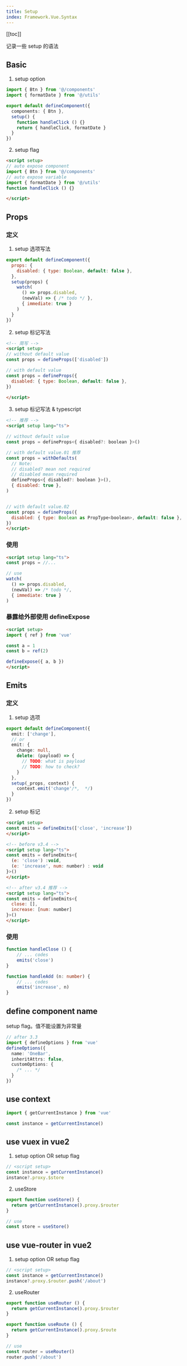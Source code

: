 ```yaml
---
title: Setup
index: Framework.Vue.Syntax
---
```


[[toc]]

记录一些 setup 的语法

## Basic

1. setup option

```ts
import { Btn } from '@/components'
import { formatDate } from '@/utils'

export default defineComponent({
  components: { Btn },
  setup() {
    function handleClick () {}
    return { handleClick, formatDate }
  }
})
```

2. setup flag

``` html
<script setup>
// auto expose component
import { Btn } from '@/components'
// auto expose variable
import { formatDate } from '@/utils'
function handleClick () {}

</script>
```

## Props

### 定义

1. setup 选项写法

```js
export default defineComponent({
  props: {
    disabled: { type: Boolean, default: false },
  },
  setup(props) {
    watch(
      () => props.disabled, 
      (newVal) => { /* todo */ }, 
      { immediate: true }
    )
  }
})
```

2. setup 标记写法

``` html
<!-- 简写 -->
<script setup>
// without default value
const props = defineProps(['disabled'])

// with default value
const props = defineProps({
  disabled: { type: Boolean, default: false },
})

</script>
```

3. setup 标记写法 & typescript

``` html
<!-- 推荐 -->
<script setup lang="ts">

// without default value
const props = defineProps<{ disabled?: boolean }>()

// with default value.01 推荐
const props = withDefaults(
  // Note: 
  // disabled? mean not required
  // disabled mean required
  defineProps<{ disabled?: boolean }>(),
  { disabled: true },
)


// with default value.02
const props = defineProps({
  disabled: { type: Boolean as PropType<boolean>, default: false },
})
</script>
```

### 使用

``` html
<script setup lang="ts">
const props = //... 

// use
watch(
  () => props.disabled, 
  (newVal) => /* todo */, 
  { immediate: true }
)
```

### 暴露给外部使用 defineExpose

``` html
<script setup>
import { ref } from 'vue'

const a = 1
const b = ref(2)

defineExpose({ a, b })
</script>
```


## Emits

### 定义

1. setup 选项

``` ts
export default defineComponent({
  emit: ['change'],
  // or
  emit: {
    change: null,
    delete: (payload) => {
      // TODO: what is payload
      // TODO: how to check?
    }
  },
  setup(_props, context) {
    context.emit('change'/*,  */)
  }
})
```

2. setup 标记

``` html
<script setup>
const emits = defineEmits(['close', 'increase'])
</script>

<!-- before v3.4 --> 
<script setup lang="ts">
const emits = defineEmits<{
  (e: 'close') :void,
  (e: 'increase', num: number) : void
}>()
</script>

<!-- after v3.4 推荐 --> 
<script setup lang="ts">
const emits = defineEmits<{
  close: [],
  increase: [num: number]
}>()
</script>

```


### 使用

``` ts
function handleClose () {
	// ... codes
	emits('close')
}

function handleAdd (n: number) {
	// ... codes
	emits('increase', n)
}
```


## define component name


setup flag。值不能设置为非常量

``` ts
// after 3.3
import { defineOptions } from 'vue'
defineOptions({
  name: 'OneBar',
  inheritAttrs: false,
  customOptions: {
    /* ... */
  }
})
```

## use context

``` ts
import { getCurrentInstance } from 'vue'

const instance = getCurrentInstance()
```

## use vuex in vue2

1. setup option OR setup flag

``` ts
// <script setup>
const instance = getCurrentInstance()
instance?.proxy.$store
```

2. useStore

``` ts
export function useStore() {
  return getCurrentInstance().proxy.$router
}

// use
const store = useStore()
```

## use vue-router in vue2

1. setup option OR setup flag

``` ts
// <script setup>
const instance = getCurrentInstance()
instance?.proxy.$router.push('/about')
```

2. useRouter

``` ts
export function useRouter () {
  return getCurrentInstance().proxy.$router
}

export function useRoute () {
  return getCurrentInstance().proxy.$route
}

// use
const router = useRouter()
router.push('/about')
```

